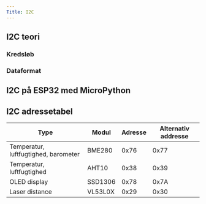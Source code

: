 ```yaml
---
Title: I2C
---
```


## I2C teori

### Kredsløb

### Dataformat



## I2C på ESP32 med MicroPython

## I2C adressetabel

| Type | Modul | Adresse | Alternativ addresse |
| --- | --- | --- | --- |
| Temperatur, luftfugtighed, barometer | BME280 | 0x76 | 0x77 |
| Temperatur, luftfugtighed | AHT10 | 0x38 | 0x39 |
| OLED display | SSD1306 | 0x78 | 0x7A |
| Laser distance | VL53L0X | 0x29 | 0x30 |
